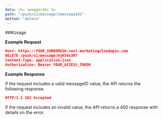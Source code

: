 ```yaml
---
data: <%= swaggerdoc %>
path: "/push/v1/message/{messageId}"
method: "delete"
---
```

###Usage

**Example Request**

```json
Host: https://YOUR_SUBDOMAIN.rest.marketingcloudapis.com
DELETE /push/v1/message/mjK54s3RT
Content-Type: application/json
Authorization: Bearer YOUR_ACCESS_TOKEN
```

**Example Response**

If the request includes a valid messageID value, the API returns the following response.

```json
HTTP/1.1 202 Accepted
```

If the request includes an invalid value, the API returns a 400 response with details on the error.